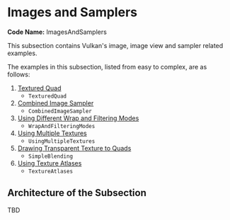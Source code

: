 # Images and Samplers

**Code Name:** ImagesAndSamplers

This subsection contains Vulkan's image, image view and sampler related examples.

The examples in this subsection, listed from easy to complex, are as follows:

1. [Textured Quad](/Examples/Fundamentals/ImagesAndSamplers/TexturedQuad)
   - `TexturedQuad`
2. [Combined Image Sampler](/Examples/Fundamentals/ImagesAndSamplers/CombinedImageSampler)
   - `CombinedImageSampler`
3. [Using Different Wrap and Filtering Modes](/Examples/Fundamentals/ImagesAndSamplers/WrapAndFilteringModes)
   - `WrapAndFilteringModes`
4. [Using Multiple Textures](/Examples/Fundamentals/ImagesAndSamplers/UsingMultipleTextures)
   - `UsingMultipleTextures`
5. [Drawing Transparent Texture to Quads](/Examples/Fundamentals/ImagesAndSamplers/SimpleBlending)
   - `SimpleBlending`
6. [Using Texture Atlases](/Examples/Fundamentals/ImagesAndSamplers/TextureAtlases)
   - `TextureAtlases`

## Architecture of the Subsection

TBD
